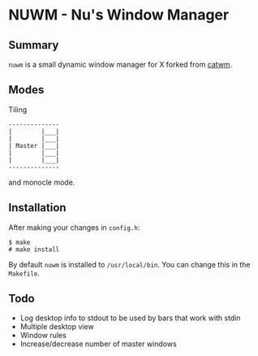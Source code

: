 # NUWM - Nu's Window Manager

## Summary

`nuwm` is a small dynamic window manager for X forked from [catwm](https://github.com/pyknite/catwm).

## Modes

Tiling
```
--------------
|        |___|
|        |___|
| Master |___|
|        |___|
|        |___|
--------------
```
and monocle mode.

## Installation

After making your changes in `config.h`:

```
$ make
# make install
```

By default `nuwm` is installed to `/usr/local/bin`. You can change this in the `Makefile`.

## Todo

- Log desktop info to stdout to be used by bars that work with stdin
- Multiple desktop view
- Window rules
- Increase/decrease number of master windows
